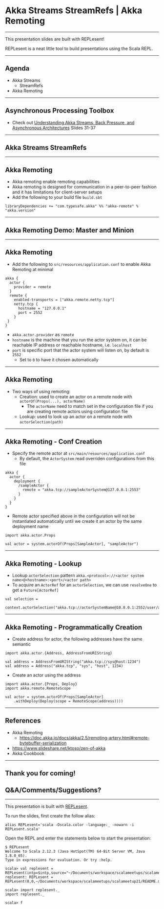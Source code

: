 # Akka Streams StreamRefs | Akka Remoting

---

This presentation slides are built with REPLesent!

REPLesent is a neat little tool to build presentations
using the Scala REPL.

---

## Agenda

- Akka Streams
  - StreamRefs
- Akka Remoting

---

## Asynchronous Processing Toolbox

- Check out [Understanding Akka Streams, Back Pressure, and Asynchronous 
  Architectures](https://www.slideshare.net/Lightbend/understanding-akka-streams-back-pressure-and-asynchronous-architectures) 
  Slides 31-37

---

## Akka Streams StreamRefs

---

## Akka Remoting

- Akka remoting enable remoting capabilities
- Akka remoting is designed for communication in a peer-to-peer fashion 
  and it has limitations for client-server setups
- Add the following to your build file `build.sbt`

```
libraryDependencies += "com.typesafe.akka" %% "akka-remote" % "akka.version"
```

---

## Akka Remoting Demo: Master and Minion

---

## Akka Remoting

- Add the following to `src/resources/application.conf` to enable Akka Remoting 
  at minimal 

```
akka {
  actor {
    provider = remote
  }
  remote {
    enabled-transports = ["akka.remote.netty.tcp"]
    netty.tcp {
      hostname = "127.0.0.1"
      port = 2552
    }
 }
}
```

- `akka.actor.provider` as `remote`
- `hostname` is the machine that you run the actor system on, it can be 
  reachable IP address or reachable hostname, i.e. `localhost`
- `port` is specific port that the actor system will listen on, by default is `2552`
  - Set to `0` to have it chosen automatically

---

## Akka Remoting

- Two ways of using remoting:
  - Creation: used to create an actor on a remote node with 
    `actorOf(Props(...), actorName)`
    - The `actorName` need to match set in the configuration file 
      if you are creating remote actors using configuration file
  - Lookup: used to look up an actor on a remote node with `actorSelection(path)`
  
---

## Akka Remoting - Conf Creation

- Specify the remote actor at `src/main/resources/application.conf`
  - By default, the `ActorSystem` read overriden configurations from this file

```
akka {
  actor {
    deployment {
      /sampleActor {
        remote = "akka.tcp://sampleActorSystem@127.0.0.1:2553"
      }
    }
  }
}
```

- Remote actor specified above in the configuration will not be instantiated 
  automatically until we create it an actor by the same deployment name

```
import akka.actor.Props

val actor = system.actorOf(Props[SampleActor], "sampleActor")
```

---

## Akka Remoting - Lookup

- Lookup `actorSelection` pattern 
  `akka.<protocol>://<actor system name>@<hostname>:<port>/<actor path>`
- To acquire an `ActorRef` for an `actorSelection`, we can use `resolveOne` to get
  a `Future[ActorRef]`

```
val selection =
  context.actorSelection("akka.tcp://actorSystemName@10.0.0.1:2552/user/actorName")
```

---

## Akka Remoting - Programmatically Creation

- Create address for actor, the following addresses have the same semantic

```
import akka.actor.{Address, AddressFromURIString}

val address = AddressFromURIString("akka.tcp://sys@host:1234")
val address = Address("akka.tcp", "sys", "host", 1234)
```

- Create an actor using the address

```
import akka.actor.{Props, Deploy}
import akka.remote.RemoteScope

val actor = system.actorOf(Props[SampleActor]
	.withDeploy(Deploy(scope = RemoteScope(address))))
```

---

## References

- Akka Remoting
  - https://doc.akka.io/docs/akka/2.5/remoting-artery.html#remote-bytebuffer-serialization
- https://www.slideshare.net/ktoso/zen-of-akka
- Akka Cookbook

---

## Thank you for coming!

## Q&A/Comments/Suggestions?

---

This presentation is built with [REPLesent](https://github.com/marconilanna/REPLesent).

To run the slides, first create the follow alias:

```
alias REPLesent='scala -Dscala.color -language:_ -nowarn -i REPLesent.scala'
```

Open the REPL and enter the statements below to start the presentation:

```
$ REPLesent
Welcome to Scala 2.12.3 (Java HotSpot(TM) 64-Bit Server VM, Java 1.8.0_65).
Type in expressions for evaluation. Or try :help.

scala> val replesent = REPLesent(intp=$intp,source="~/Documents/workspace/scalameetups/scalameetup21/README.md")
replesent: REPLesent = REPLesent(0,0,~/Documents/workspace/scalameetups/scalameetup21/README.md,true,true,scala.tools.nsc.interpreter.ILoop$ILoopInterpreter@3b80bb63)

scala> import replesent._
import replesent._

scala> f
```
